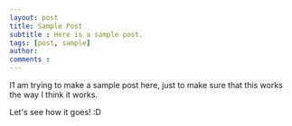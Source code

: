 ```yaml
---
layout: post
title: Sample Post
subtitle : Here is a sample post.
tags: [post, sample]
author: 
comments : 
---
```


I1 am trying to make a sample post here, just to make sure that this works the way I think it works. 

Let's see how it goes! :D
